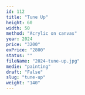 ```yaml
---
id: 112
title: "Tune Up"
height: 60
width: 50
method: "Acrylic on canvas"
year: 2024
price: "3200"
exPrice: "2800"
status: ""
fileName: "2024-tune-up.jpg"
medie: "painting"
draft: "False"
slug: "tune-up"
weight: "140"
---
```

